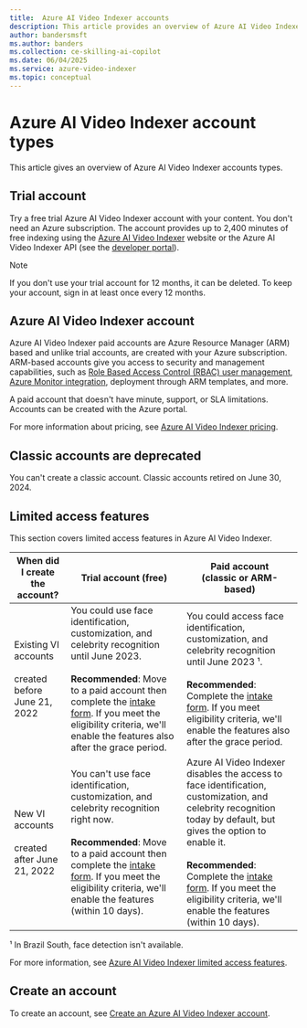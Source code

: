 ```yaml
---
title:  Azure AI Video Indexer accounts  
description: This article provides an overview of Azure AI Video Indexer accounts, including trial, paid, and deprecated classic accounts.
author: bandersmsft
ms.author: banders
ms.collection: ce-skilling-ai-copilot
ms.date: 06/04/2025
ms.service: azure-video-indexer
ms.topic: conceptual
---
```


# Azure AI Video Indexer account types

This article gives an overview of Azure AI Video Indexer accounts types.

## Trial account

Try a free trial Azure AI Video Indexer account with your content. You don't need an Azure subscription. The account provides up to 2,400 minutes of free indexing using the [Azure AI Video Indexer](https://www.videoindexer.ai/) website or the Azure AI Video Indexer API (see the [developer portal](https://api-portal.videoindexer.ai/)).

> [!NOTE]
> If you don't use your trial account for 12 months, it can be deleted. To keep your account, sign in at least once every 12 months.

## Azure AI Video Indexer account

Azure AI Video Indexer paid accounts are Azure Resource Manager (ARM) based and unlike trial accounts, are created with your Azure subscription. ARM-based accounts give you access to security and management capabilities, such as [Role Based Access Control (RBAC) user management](/azure/role-based-access-control/overview), [Azure Monitor integration](/azure/azure-monitor/overview), deployment through ARM templates, and more.

A paid account that doesn't have minute, support, or SLA limitations. Accounts can be created with the Azure portal. <!--(see [Create an account with the Azure portal](create-account-portal.md)) or API (see [Create accounts with API](/rest/api/videoindexer/stable/accounts)).-->

For more information about pricing, see [Azure AI Video Indexer pricing](https://azure.microsoft.com/pricing/details/video-indexer/).  
   
## Classic accounts are deprecated

You can't create a classic account. Classic accounts retired on June 30, 2024. 
 
## Limited access features

This section covers limited access features in Azure AI Video Indexer.

|When did I create the account?|Trial account (free)|	Paid account <br/>(classic or ARM-based)|
|---|---|---|
|Existing VI accounts <br/><br/>created before June 21, 2022|You could use face identification, customization, and celebrity recognition until June 2023. <br/><br/>**Recommended**: Move to a paid account then complete the [intake form](https://aka.ms/facerecognition). If you meet the eligibility criteria, we'll enable the features also after the grace period. |You could access face identification, customization, and celebrity recognition until June 2023 ¹.<br/><br/>**Recommended**: Complete the [intake form](https://aka.ms/facerecognition). If you meet eligibility criteria, we'll enable the features also after the grace period.|
|New VI accounts <br/><br/>created after June 21, 2022	| You can't use face identification, customization, and celebrity recognition right now. <br/><br/>**Recommended**: Move to a paid account then complete the [intake form](https://aka.ms/facerecognition). If you meet the eligibility criteria, we'll enable the features (within 10 days).|Azure AI Video Indexer disables the access to face identification, customization, and celebrity recognition today by default, but gives the option to enable it. <br/><br/>**Recommended**: Complete the [intake form](https://aka.ms/facerecognition). If you meet the eligibility criteria, we'll enable the features (within 10 days).|

¹ In Brazil South, face detection isn't available.

For more information, see [Azure AI Video Indexer limited access features](limited-access-features.md).

## Create an account

To create an account, see [Create an Azure AI Video Indexer account](create-account.md).

